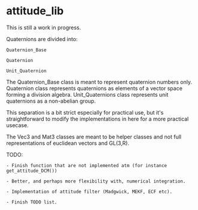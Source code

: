 # attitude_lib

This is still a work in progress.

Quaternions are divided into:

	Quaternion_Base
	
	Quaternion
	
	Unit_Quaternion
	
	
The Quaternion_Base class is meant to represent quaternion numbers only. Quaternion class represents quaternions as elements of a vector space forming a division algebra. Unit_Quaternions class represents unit quaternions as a non-abelian group.

This separation is a bit strict especially for practical use, but it's straightforward to modify the implementations in here for a more practical usecase.

The Vec3 and Mat3 classes are meant to be helper classes and not full representations of euclidean vectors and GL(3,R).

TODO:

	- Finish function that are not implemented atm (for instance get_attitude_DCM())
	
	- Better, and perhaps more flexibility with, numerical integration.
	
	- Implementation of attitude filter (Madgwick, MEKF, ECF etc).
	
	- Finish TODO list.

